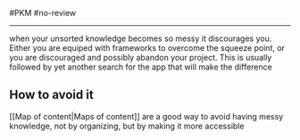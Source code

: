 #PKM #no-review 

----
when your unsorted knowledge becomes so messy it discourages you.
Either you are equiped with frameworks to overcome the squeeze point, or you are discouraged and possibly abandon your project. This is usually followed by yet another search for the app that will make the difference

## How to avoid it
[[Map of content|Maps of content]] are a good way to avoid having messy knowledge, not by organizing, but by making it more accessible
